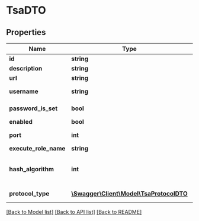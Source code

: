 # TsaDTO

## Properties
Name | Type | Description | Notes
------------ | ------------- | ------------- | -------------
**id** | **string** | Identifier | [optional] 
**description** | **string** | Description | [optional] 
**url** | **string** | Url Address | [optional] 
**username** | **string** | Account Name | [optional] 
**password_is_set** | **bool** | Password is set | [optional] 
**enabled** | **bool** | Enabled | [optional] 
**port** | **int** | Port Number | [optional] 
**execute_role_name** | **string** | Role Name | [optional] 
**hash_algorithm** | **int** | Possible values:  0: SHA1  1: SHA256 | [optional] 
**protocol_type** | [**\Swagger\Client\Model\TsaProtocolDTO**](TsaProtocolDTO.md) | Timespamp Protocol | [optional] 

[[Back to Model list]](../README.md#documentation-for-models) [[Back to API list]](../README.md#documentation-for-api-endpoints) [[Back to README]](../README.md)


